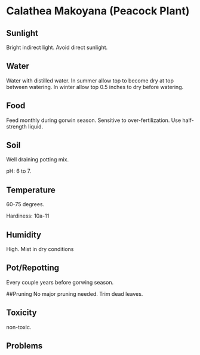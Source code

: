 # Calathea Makoyana (Peacock Plant)
## Sunlight
Bright indirect light. Avoid direct sunlight.

## Water
Water with distilled water. In summer allow top to become dry at top between watering. In winter allow top 0.5 inches to dry before watering.

## Food
Feed monthly during gorwin season. Sensitive to over-fertilization. Use half-strength liquid.

## Soil
Well draining potting mix.

pH: 6 to 7.

## Temperature
60-75 degrees.

Hardiness: 10a-11

## Humidity
High. Mist in dry conditions

## Pot/Repotting
Every couple years before gorwing season.

##Pruning
No major pruning needed. Trim dead leaves.

## Toxicity
non-toxic.

## Problems
